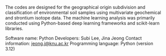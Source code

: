 The codes are designed for the geographical origin subdivision and classification of environmental soil samples using multivariate geochemical and strontium isotope data. The machine learning analysis was primarily conducted using Python-based deep learning frameworks and scikit-learn libraries.

Software name: Python
Developers: Subi Lee, Jina Jeong
Contact information: jeong.j@knu.ac.kr
Programming language: Python (version 3.12)
